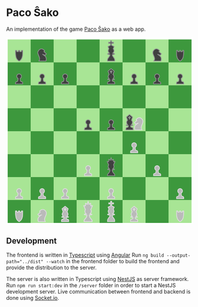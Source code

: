 # Paco Ŝako

An implementation of the game [Paco Ŝako](https://pacosako.com/) as a web app.

![A screenshot of the game during play.](https://raw.githubusercontent.com/roSievers/pacosako/angular-frontend/screenshot.png)

## Development

The frontend is written in [Typescript](http://typescriptlang.org/)
using [Angular](https://angular.io/)
Run `ng build --output-path="../dist" --watch` in the frontend folder
to build the frontend and provide the distribution to the server.

The server is also written in Typescript using [NestJS](http://nestjs.com/) as
server framework. Run `npm run start:dev` in the `/server` folder in order to start
a NestJS development server. Live communication between frontend and backend
is done using [Socket.io](https://socket.io/).
